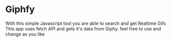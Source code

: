 # Giphfy
With this simple Javascript tool you are able to search and get Realtime Gifs
This app uses fetch API and gets it's data from Giphy.
feel free to use and change as you like
